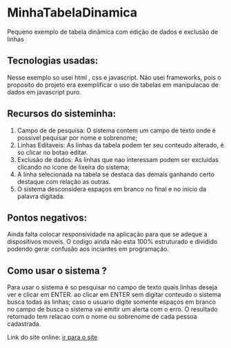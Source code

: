 # MinhaTabelaDinamica
Pequeno exemplo de tabela dinâmica com edição de dados  e exclusão de linhas

## Tecnologias usadas:
Nesse exemplo so usei html , css e javascript. Não usei frameworks,  pois o proposito do projeto era exemplificar o uso de tabelas em manipulacao 
de dados em javascript puro.

## Recursos do sisteminha:
1. Campo de de pesquisa: O sistema contem um campo de texto onde é possivel pequisar por nome e sobrenome;
2. Linhas Editaveis: As linhas da tabela podem ter seu conteudo alterado, é so clicar no botao editar.
3. Exclusão de dados: As linhas que nao interessam podem ser excluidas clicando no icone de lixeira do sistema;
4. A linha selecionada na tabela se destaca das demais ganhando certo destaque com relação as outras.
5. O sistema desconsidera espaços em branco no final e no inicio da palavra digitada.

## Pontos negativos:
Ainda falta colocar responsividade na aplicação para que se adeque a dispositivos moveis. O codigo ainda não esta 100% estruturado e dividido
podendo gerar confusão aos inciantes em programação.

## Como usar o sistema ?
Para usar o sistema é so pesquisar no campo de texto quais linhas deseja ver e clicar em ENTER. 
ao clicar em ENTER sem digitar conteudo o sistema busca todas as linhas; caso o usuario digite somente espaços em branco no campo de busca
o sistema vai emitir um alerta com o erro. O resultado retornado tem relacao com o nome ou sobrenome de cada pessoa cadastrada.

Link do site online: [ir para o site](https://souza-jefte.github.io/minhaTabelaDinamica/)
